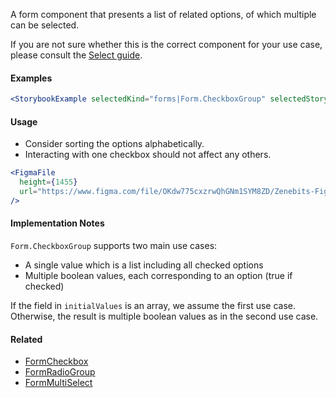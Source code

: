A form component that presents a list of related options, of which multiple can be selected.

If you are not sure whether this is the correct component for your use case, please consult the
[Select guide](#!/Select%20Components).

#### Examples

```jsx noeditor
<StorybookExample selectedKind="forms|Form.CheckboxGroup" selectedStory="array with label" />
```

#### Usage

- Consider sorting the options alphabetically.
- Interacting with one checkbox should not affect any others.

```jsx noeditor
<FigmaFile
  height={1455}
  url="https://www.figma.com/file/OKdw775cxzrwQhGNm1SYM8ZD/Zenebits-Figma-Embed?node-id=121%3A229"
/>
```

#### Implementation Notes

`Form.CheckboxGroup` supports two main use cases:

- A single value which is a list including all checked options
- Multiple boolean values, each corresponding to an option (true if checked)

If the field in `initialValues` is an array, we assume the first use case. Otherwise, the result is multiple boolean values as in the second use case.

#### Related

- [FormCheckbox](#!/FormCheckbox)
- [FormRadioGroup](#!/FormRadioGroup)
- [FormMultiSelect](#!/FormMultiSelect)
